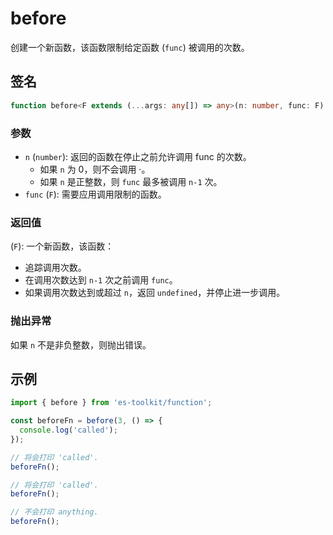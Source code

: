 # before

创建一个新函数，该函数限制给定函数 (`func`) 被调用的次数。

## 签名

```typescript
function before<F extends (...args: any[]) => any>(n: number, func: F): F;
```

### 参数

- `n` (`number`): 返回的函数在停止之前允许调用 func 的次数。
  - 如果 `n` 为 0，则不会调用 ·。
  - 如果 `n` 是正整数，则 `func` 最多被调用 `n-1` 次。
- `func` (`F`): 需要应用调用限制的函数。

### 返回值

(`F`): 一个新函数，该函数：

- 追踪调用次数。
- 在调用次数达到 `n-1` 次之前调用 `func`。
- 如果调用次数达到或超过 `n`，返回 `undefined`，并停止进一步调用。

### 抛出异常

如果 `n` 不是非负整数，则抛出错误。

## 示例

```typescript
import { before } from 'es-toolkit/function';

const beforeFn = before(3, () => {
  console.log('called');
});

// 将会打印 'called'.
beforeFn();

// 将会打印 'called'.
beforeFn();

// 不会打印 anything.
beforeFn();
```

